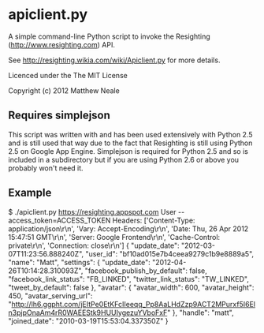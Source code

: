 apiclient.py
============

A simple command-line Python script to invoke the Resighting (http://www.resighting.com) API.

See http://resighting.wikia.com/wiki/Apiclient.py for more details.

Licenced under the The MIT License

Copyright (c) 2012 Matthew Neale

Requires simplejson
-------------------

This script was written with and has been used extensively with Python 2.5 and
is still used that way due to the fact that Resighting is still using Python 2.5
on Google App Engine. Simplejson is required for Python 2.5 and so is included in
a subdirectory but if you are using Python 2.6 or above you probably won't need it.

Example
-------

$ ./apiclient.py https://resighting.appspot.com User --access_token=ACCESS_TOKEN
Headers: ['Content-Type: application/json\r\n', 'Vary: Accept-Encoding\r\n', 'Date: Thu, 26 Apr 2012 15:47:51 GMT\r\n', 'Server: Google Frontend\r\n', 'Cache-Control: private\r\n', 'Connection: close\r\n']
{
    "update_date": "2012-03-07T11:23:56.888240Z",
    "user_id": "bf10ad015e7b4ceea9279c1b9e8889a5",
    "name": "Matt",
    "settings": {
        "update_date": "2012-04-26T10:14:28.310093Z",
        "facebook_publish_by_default": false,
        "facebook_link_status": "FB_LINKED",
        "twitter_link_status": "TW_LINKED",
        "tweet_by_default": false
    },
    "avatar": {
        "avatar_width": 600,
        "avatar_height": 450,
        "avatar_serving_url": "http://lh6.ggpht.com/jEItPe0EtKFcIIeeqq_Pp8AaLHdZzp9ACT2MPurxf5I6Eln3pjpOnaAm4rR0WAEEStk9HUUIygezuYVboFxF"
    },
    "handle": "matt",
    "joined_date": "2010-03-19T15:53:04.337350Z"
}
